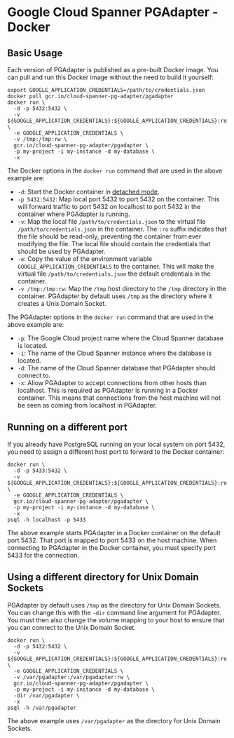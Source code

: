 # Google Cloud Spanner PGAdapter - Docker

## Basic Usage

Each version of PGAdapter is published as a pre-built Docker image. You can pull and run this Docker
image without the need to build it yourself:

```shell
export GOOGLE_APPLICATION_CREDENTIALS=/path/to/credentials.json
docker pull gcr.io/cloud-spanner-pg-adapter/pgadapter
docker run \
  -d -p 5432:5432 \
  -v ${GOOGLE_APPLICATION_CREDENTIALS}:${GOOGLE_APPLICATION_CREDENTIALS}:ro \
  -e GOOGLE_APPLICATION_CREDENTIALS \
  -v /tmp:/tmp:rw \
  gcr.io/cloud-spanner-pg-adapter/pgadapter \
  -p my-project -i my-instance -d my-database \
  -x
```

The Docker options in the `docker run` command that are used in the above example are:
* `-d`: Start the Docker container in [detached mode](https://docs.docker.com/engine/reference/run/#detached--d).
* `-p 5432:5432`: Map local port 5432 to port 5432 on the container. This will forward traffic to port
  5432 on localhost to port 5432 in the container where PGAdapter is running.
* `-v`: Map the local file `/path/to/credentials.json` to the virtual file `/path/to/credentials.json` in the container.
  The `:ro` suffix indicates that the file should be read-only, preventing the container from ever modifying the file.
  The local file should contain the credentials that should be used by PGAdapter.
* `-e`: Copy the value of the environment variable `GOOGLE_APPLICATION_CREDENTIALS` to the container.
  This will make the virtual file `/path/to/credentials.json` the default credentials in the container.
* `-v /tmp:/tmp:rw`: Map the `/tmp` host directory to the `/tmp` directory in the container. PGAdapter by
  default uses `/tmp` as the directory where it creates a Unix Domain Socket.

The PGAdapter options in the `docker run` command that are used in the above example are:
* `-p`: The Google Cloud project name where the Cloud Spanner database is located.
* `-i`: The name of the Cloud Spanner instance where the database is located.
* `-d`: The name of the Cloud Spanner database that PGAdapter should connect to.
* `-x`: Allow PGAdapter to accept connections from other hosts than localhost. This is required as
  PGAdapter is running in a Docker container. This means that connections from the host machine will
  not be seen as coming from localhost in PGAdapter.

## Running on a different port

If you already have PostgreSQL running on your local system on port 5432, you need to assign a
different host port to forward to the Docker container:

```shell
docker run \
  -d -p 5433:5432 \
  -v ${GOOGLE_APPLICATION_CREDENTIALS}:${GOOGLE_APPLICATION_CREDENTIALS}:ro \
  -e GOOGLE_APPLICATION_CREDENTIALS \
  gcr.io/cloud-spanner-pg-adapter/pgadapter \
  -p my-project -i my-instance -d my-database \
  -x
psql -h localhost -p 5433
```

The above example starts PGAdapter in a Docker container on the default port 5432. That port is
mapped to port 5433 on the host machine. When connecting to PGAdapter in the Docker container, you
must specify port 5433 for the connection.

## Using a different directory for Unix Domain Sockets

PGAdapter by default uses `/tmp` as the directory for Unix Domain Sockets. You can change this with
the `-dir` command line argument for PGAdapter. You must then also change the volume mapping to your
host to ensure that you can connect to the Unix Domain Socket.

```shell
docker run \
  -d -p 5432:5432 \
  -v ${GOOGLE_APPLICATION_CREDENTIALS}:${GOOGLE_APPLICATION_CREDENTIALS}:ro \
  -e GOOGLE_APPLICATION_CREDENTIALS \
  -v /var/pgadapter:/var/pgadapter:rw \
  gcr.io/cloud-spanner-pg-adapter/pgadapter \
  -p my-project -i my-instance -d my-database \
  -dir /var/pgadapter \
  -x
psql -h /var/pgadapter
```

The above example uses `/var/pgadapter` as the directory for Unix Domain Sockets.
